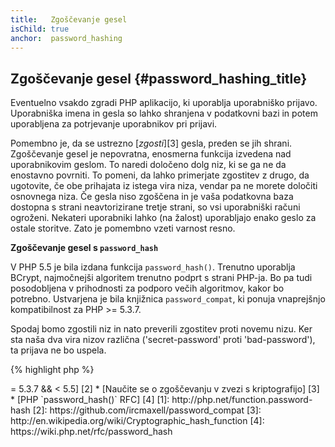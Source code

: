 ```yaml
---
title:   Zgoščevanje gesel
isChild: true
anchor:  password_hashing
---
```


## Zgoščevanje gesel {#password_hashing_title}

Eventuelno vsakdo zgradi PHP aplikacijo, ki uporablja uporabniško prijavo. Uporabniška imena in gesla so lahko shranjena v podatkovni bazi in potem uporabljena za potrjevanje
uporabnikov pri prijavi.

Pomembno je, da se ustrezno [_zgosti_][3] gesla, preden se jih shrani. Zgoščevanje gesel je nepovratna, enosmerna funkcija izvedena nad uporabnikovim geslom. To naredi
določeno dolg niz, ki se ga ne da enostavno povrniti. To pomeni, da lahko primerjate zgostitev z drugo, da ugotovite, če obe prihajata iz istega vira niza, vendar pa ne morete
določiti osnovnega niza. Če gesla niso zgoščena in je vaša podatkovna baza dostopna s strani neavtorizirane tretje strani, so vsi uporabniški računi ogroženi. Nekateri uporabniki
lahko (na žalost) uporabljajo enako geslo za ostale storitve. Zato je pomembno vzeti varnost resno.

**Zgoščevanje gesel s `password_hash`**

V PHP 5.5 je bila izdana funkcija `password_hash()`. Trenutno uporablja BCrypt, najmočnejši algoritem trenutno podprt s strani PHP-ja. Bo pa tudi posodobljena v prihodnosti za podporo večih
algoritmov, kakor bo potrebno. Ustvarjena je bila knjižnica `password_compat`, ki ponuja vnaprejšnjo kompatibilnost za PHP >= 5.3.7.

Spodaj bomo zgostili niz in nato preverili zgostitev proti novemu nizu. Ker sta naša dva vira nizov različna ('secret-password' proti 'bad-password'), ta prijava ne bo uspela.

{% highlight php %}
<?php
require 'password.php';

$passwordHash = password_hash('secret-password', PASSWORD_DEFAULT);

if (password_verify('bad-password', $passwordHash)) {
    // Correct Password
} else {
    // Wrong password
}
{% endhighlight %}



* [Naučite se o `password_hash()`] [1]
* [`password_compat` za PHP >= 5.3.7 && < 5.5] [2]
* [Naučite se o zgoščevanju v zvezi s kriptografijo] [3]
* [PHP `password_hash()` RFC] [4]


[1]: http://php.net/function.password-hash
[2]: https://github.com/ircmaxell/password_compat
[3]: http://en.wikipedia.org/wiki/Cryptographic_hash_function
[4]: https://wiki.php.net/rfc/password_hash